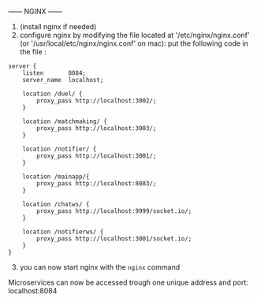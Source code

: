 —— NGINX ——

1. (install nginx if needed)
2. configure nginx by modifying the file located at '/etc/nginx/nginx.conf' (or '/usr/local/etc/nginx/nginx.conf' on mac):
put the following code in the file :
```
server {
    listen       8084;
    server_name  localhost;

    location /duel/ {
        proxy_pass http://localhost:3002/;
    }

    location /matchmaking/ {
        proxy_pass http://localhost:3003/;
    }

    location /notifier/ {
        proxy_pass http://localhost:3001/;
    }

    location /mainapp/{
        proxy_pass http://localhost:8083/;
    }

    location /chatws/ {
        proxy_pass http://localhost:9999/socket.io/;
    }
    
    location /notifierws/ {
        proxy_pass http://localhost:3001/socket.io/;
    }
}
```
3. you can now start nginx with the `nginx` command

Microservices can now be accessed trough one unique address and port: localhost:8084
